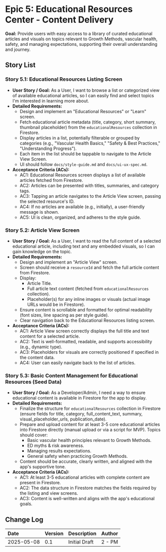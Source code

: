 # Epic 5: Educational Resources Center - Content Delivery

**Goal:** Provide users with easy access to a library of curated educational articles and visuals on topics relevant to Growth Methods, vascular health, safety, and managing expectations, supporting their overall understanding and journey.

## Story List

### Story 5.1: Educational Resources Listing Screen
- **User Story / Goal:** As a User, I want to browse a list or categorized view of available educational articles, so I can easily find and select topics I'm interested in learning more about.
- **Detailed Requirements:**
  - Design and implement an "Educational Resources" or "Learn" screen.
  - Fetch educational article metadata (title, category, short summary, thumbnail placeholder) from the `educationalResources` collection in Firestore.
  - Display articles in a list, potentially filterable or grouped by categories (e.g., "Vascular Health Basics," "Safety & Best Practices," "Understanding Progress").
  - Each item in the list should be tappable to navigate to the Article View Screen.
  - UI should follow `docs/style-guide.md` and `docs/ui-ux-spec.md`.
- **Acceptance Criteria (ACs):**
  - AC1: Educational Resources screen displays a list of available articles fetched from Firestore.
  - AC2: Articles can be presented with titles, summaries, and category tags.
  - AC3: Tapping an article navigates to the Article View screen, passing the selected resource's ID.
  - AC4: If no articles are available (e.g., initially), a user-friendly message is shown.
  - AC5: UI is clean, organized, and adheres to the style guide.

### Story 5.2: Article View Screen
- **User Story / Goal:** As a User, I want to read the full content of a selected educational article, including text and any embedded visuals, so I can gain knowledge on the topic.
- **Detailed Requirements:**
  - Design and implement an "Article View" screen.
  - Screen should receive a `resourceId` and fetch the full article content from Firestore.
  - Display:
    - Article Title.
    - Full article text content (fetched from `educationalResources` collection).
    - Placeholder(s) for any inline images or visuals (actual image URLs would be in Firestore).
  - Ensure content is scrollable and formatted for optimal readability (font sizes, line spacing as per style guide).
  - Clear navigation back to the Educational Resources listing screen.
- **Acceptance Criteria (ACs):**
  - AC1: Article View screen correctly displays the full title and text content for a selected article.
  - AC2: Text is well-formatted, readable, and supports accessibility (e.g., dynamic type).
  - AC3: Placeholders for visuals are correctly positioned if specified in the content data.
  - AC4: User can easily navigate back to the list of articles.

### Story 5.3: Basic Content Management for Educational Resources (Seed Data)
- **User Story / Goal:** As a Developer/Admin, I need a way to ensure educational content is available in Firestore for the app to display.
- **Detailed Requirements:**
  - Finalize the structure for `educationalResources` collection in Firestore (ensure fields for title, category, full_content_text, summary, visual_placeholder_urls, publication_date).
  - Prepare and upload content for at least 3-5 core educational articles into Firestore directly (manual upload or via a script for MVP). Topics should cover:
    - Basic vascular health principles relevant to Growth Methods. 
    - ED myths & risk awareness. 
    - Managing results expectations. 
    - General safety when practicing Growth Methods. 
  - Content should be accurate, clearly written, and aligned with the app's supportive tone.
- **Acceptance Criteria (ACs):**
  - AC1: At least 3-5 educational articles with complete content are present in Firestore.
  - AC2: The data structure in Firestore matches the fields required by the listing and view screens.
  - AC3: Content is well-written and aligns with the app's educational goals.

## Change Log

| Date       | Version | Description     | Author   |
| :--------- | :------ | :-------------- | :------- |
| 2025-05-08 | 0.1     | Initial Draft   | 2 - PM   |